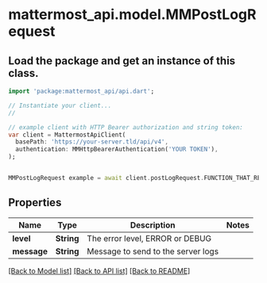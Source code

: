 # mattermost_api.model.MMPostLogRequest

## Load the package and get an instance of this class.
```dart
import 'package:mattermost_api/api.dart';

// Instantiate your client...
//

// example client with HTTP Bearer authorization and string token:
var client = MattermostApiClient(
  basePath: 'https://your-server.tld/api/v4',
  authentication: MMHttpBearerAuthentication('YOUR TOKEN'),
);


MMPostLogRequest example = await client.postLogRequest.FUNCTION_THAT_RETURNS_THIS_CLASS();

```

## Properties
Name | Type | Description | Notes
------------ | ------------- | ------------- | -------------
**level** | **String** | The error level, ERROR or DEBUG | 
**message** | **String** | Message to send to the server logs | 

[[Back to Model list]](../GENERATED_README.md#documentation-for-models) [[Back to API list]](../GENERATED_README.md#documentation-for-api-endpoints) [[Back to README]](../GENERATED_README.md)


